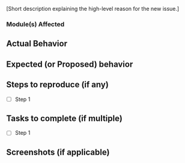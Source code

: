 [Short description explaining the high-level reason for the new issue.]

### Module(s) Affected


## Actual Behavior


## Expected (or Proposed) behavior


## Steps to reproduce (if any)

- [ ] Step 1


## Tasks to complete (if multiple)

- [ ] Step 1


## Screenshots (if applicable)

